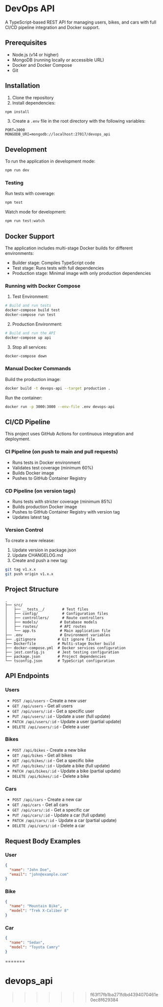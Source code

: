 # DevOps API

A TypeScript-based REST API for managing users, bikes, and cars with full CI/CD pipeline integration and Docker support.

## Prerequisites

- Node.js (v14 or higher)
- MongoDB (running locally or accessible URL)
- Docker and Docker Compose
- Git

## Installation

1. Clone the repository
2. Install dependencies:
```bash
npm install
```
3. Create a `.env` file in the root directory with the following variables:
```
PORT=3000
MONGODB_URI=mongodb://localhost:27017/devops_api
```

## Development

To run the application in development mode:

```bash
npm run dev
```

### Testing

Run tests with coverage:
```bash
npm test
```

Watch mode for development:
```bash
npm run test:watch
```

## Docker Support

The application includes multi-stage Docker builds for different environments:
- Builder stage: Compiles TypeScript code
- Test stage: Runs tests with full dependencies
- Production stage: Minimal image with only production dependencies

### Running with Docker Compose

1. Test Environment:
```bash
# Build and run tests
docker-compose build test
docker-compose run test
```

2. Production Environment:
```bash
# Build and run the API
docker-compose up api
```

3. Stop all services:
```bash
docker-compose down
```

### Manual Docker Commands

Build the production image:
```bash
docker build -t devops-api --target production .
```

Run the container:
```bash
docker run -p 3000:3000 --env-file .env devops-api
```

## CI/CD Pipeline

This project uses GitHub Actions for continuous integration and deployment.

### CI Pipeline (on push to main and pull requests)
- Runs tests in Docker environment
- Validates test coverage (minimum 60%)
- Builds Docker image
- Pushes to GitHub Container Registry

### CD Pipeline (on version tags)
- Runs tests with stricter coverage (minimum 85%)
- Builds production Docker image
- Pushes to GitHub Container Registry with version tag
- Updates latest tag

### Version Control
To create a new release:
1. Update version in package.json
2. Update CHANGELOG.md
3. Create and push a new tag:
```bash
git tag v1.x.x
git push origin v1.x.x
```

## Project Structure

```
.
├── src/
│   ├── __tests__/        # Test files
│   ├── config/           # Configuration files
│   ├── controllers/      # Route controllers
│   ├── models/          # Database models
│   ├── routes/          # API routes
│   └── app.ts           # Main application file
├── .env                 # Environment variables
├── .gitignore          # Git ignore file
├── Dockerfile          # Multi-stage Docker build
├── docker-compose.yml  # Docker services configuration
├── jest.config.js      # Jest testing configuration
├── package.json        # Project dependencies
└── tsconfig.json       # TypeScript configuration
```

## API Endpoints

### Users

- `POST /api/users` - Create a new user
- `GET /api/users` - Get all users
- `GET /api/users/:id` - Get a specific user
- `PUT /api/users/:id` - Update a user (full update)
- `PATCH /api/users/:id` - Update a user (partial update)
- `DELETE /api/users/:id` - Delete a user

### Bikes

- `POST /api/bikes` - Create a new bike
- `GET /api/bikes` - Get all bikes
- `GET /api/bikes/:id` - Get a specific bike
- `PUT /api/bikes/:id` - Update a bike (full update)
- `PATCH /api/bikes/:id` - Update a bike (partial update)
- `DELETE /api/bikes/:id` - Delete a bike

### Cars

- `POST /api/cars` - Create a new car
- `GET /api/cars` - Get all cars
- `GET /api/cars/:id` - Get a specific car
- `PUT /api/cars/:id` - Update a car (full update)
- `PATCH /api/cars/:id` - Update a car (partial update)
- `DELETE /api/cars/:id` - Delete a car

## Request Body Examples

### User
```json
{
  "name": "John Doe",
  "email": "john@example.com"
}
```

### Bike
```json
{
  "name": "Mountain Bike",
  "model": "Trek X-Caliber 8"
}
```

### Car
```json
{
  "name": "Sedan",
  "model": "Toyota Camry"
}
``` 
=======
# devops_api
>>>>>>> f63f17fb1ba271fdbd4394070461e0ec8f629384
